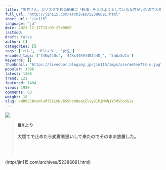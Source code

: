 ```yaml
---
title: "男性さん、ガソスタで軽自動車に「軽油」を入れようとしている女性がいたので大慌てで止める→結果・・・ "
full_url: "http://jin115.com/archives/52386691.html"
short_url: "jin115"
language: "ja"
date: 2023-12-17T13:00:22+0900
lastmod: 
draft: false
author: []
categories: []
tags: ['オレ', 'ガソスタ', '女性']
encoded_tags: ['44Kq44Os', '44Ks44K944K544K_', '5aWz5oCn']
keywords: []
thumbnail: "https://livedoor.blogimg.jp/jin115/imgs/a/e/ae9ee738-s.jpg"
popular: 1396
latest: 1368
trend: 121
featured: 1494
views: 1980
comments: 63
weight: 18
slug: aHR0cC8vamluMTE1LmNvbS9hcmNoaXZlcy81MjM4NjY5MS5odG1s
---
```


![](https://livedoor.blogimg.jp/jin115/imgs/a/e/ae9ee738-s.jpg)

<blockquote><b>■Xより</b><br> <br> <b>大慌てで止めたら変質者扱いして来たのでそのまま放置した。</b><br> <br> <br> <br> </blockquote>

(http//jin115.com/archives/52386691.html)
